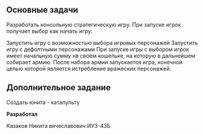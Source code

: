 __Основные задачи__
---
Разработать консольную стратегическую игру.
При запуске игрок получает выбор как начать игру:

Запустить игру с возможностью выбора игровых персонажей
Запустить игру с дефолтными персонажами
При запуске игры с выбором игрок имеет начальную сумму нв своем кошельке, на которую в дальнейшем собирает армию.
После набора армии запускается игра, конечной целью которой является истребление вражеских персонажей.

__Дополнительное задание__
---
Создать юнита - катапульту


__Разработал__

Казаков Никита вячеславович ИУ3-43Б
